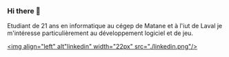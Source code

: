 ### Hi there 👋

Etudiant de 21 ans en informatique au cégep de Matane et à l'iut de Laval je m'intéresse particulièrement au développement logiciel et de jeu.

[<img align="left" alt"linkedin" width="22px" src="./linkedin.png"/>][linkedin]

<!--referece what linkedin is -->
[linkedin]: https://www.linkedin.com/in/sacha-bellier-toulouzou/
<!--
**sachabt/sachabt** is a ✨ _special_ ✨ repository because its `README.md` (this file) appears on your GitHub profile.

Here are some ideas to get you started:

- 🔭 I’m currently working on ...
- 🌱 I’m currently learning ...
- 👯 I’m looking to collaborate on ...
- 🤔 I’m looking for help with ...
- 💬 Ask me about ...
- 📫 How to reach me: ...
- 😄 Pronouns: ...
- ⚡ Fun fact: ...
-->
